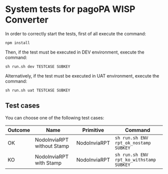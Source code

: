 # System tests for pagoPA WISP Converter

In order to correctly start the tests, first of all execute the command:

```shell
npm install
```

Then, if the test must be executed in DEV environment, execute the command:

```shell
sh run.sh dev TESTCASE SUBKEY
```

Alternatively, if the test must be executed in UAT environment, execute the command:

```shell
sh run.sh uat TESTCASE SUBKEY
```

## Test cases

You can choose one of the following test cases:

| Outcome | Name                       | Primitive    | Command                                 |
|---------|----------------------------|--------------|-----------------------------------------|
| OK      | NodoInviaRPT without Stamp | NodoInviaRPT | `sh run.sh ENV rpt_ok_nostamp SUBKEY`   |
| KO      | NodoInviaRPT with Stamp    | NodoInviaRPT | `sh run.sh ENV rpt_ko_withstamp SUBKEY` |
